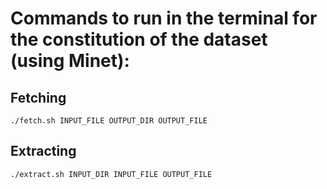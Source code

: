 # Commands to run in the terminal for the constitution of the dataset (using Minet):

## Fetching
```
./fetch.sh INPUT_FILE OUTPUT_DIR OUTPUT_FILE
```


## Extracting 
```
./extract.sh INPUT_DIR INPUT_FILE OUTPUT_FILE
```
